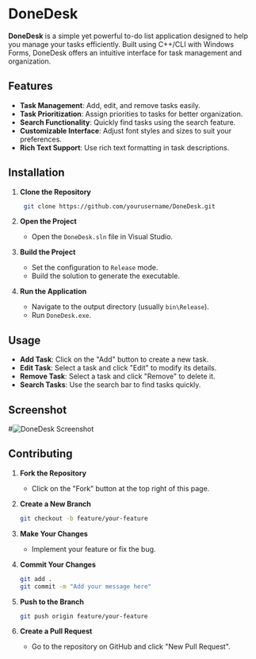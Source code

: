 # DoneDesk

**DoneDesk** is a simple yet powerful to-do list application designed to help you manage your tasks efficiently. Built using C++/CLI with Windows Forms, DoneDesk offers an intuitive interface for task management and organization.

## Features

- **Task Management**: Add, edit, and remove tasks easily.
- **Task Prioritization**: Assign priorities to tasks for better organization.
- **Search Functionality**: Quickly find tasks using the search feature.
- **Customizable Interface**: Adjust font styles and sizes to suit your preferences.
- **Rich Text Support**: Use rich text formatting in task descriptions.

## Installation

1. **Clone the Repository**

   ```bash
    git clone https://github.com/yourusername/DoneDesk.git
   ```

 2. **Open the Project**

    - Open the `DoneDesk.sln` file in Visual Studio.
 3. **Build the Project**

    - Set the configuration to `Release` mode.
    - Build the solution to generate the executable.

 4. **Run the Application**

    - Navigate to the output directory (usually `bin\Release`).
    - Run `DoneDesk.exe`.

 ## Usage

 - **Add Task**: Click on the "Add" button to create a new task.
 - **Edit Task**: Select a task and click "Edit" to modify its details.
 - **Remove Task**: Select a task and click "Remove" to delete it.
 - **Search Tasks**: Use the search bar to find tasks quickly.

 ## Screenshot

 #![DoneDesk Screenshot](docs/screenshot.png)

 ## Contributing

 1. **Fork the Repository**

    - Click on the "Fork" button at the top right of this page.

 2. **Create a New Branch**

    ```bash
    git checkout -b feature/your-feature
    ```

 3. **Make Your Changes**

    - Implement your feature or fix the bug.

 4. **Commit Your Changes**

    ```bash
    git add .
    git commit -m "Add your message here"
    ```

 5. **Push to the Branch**

    ```bash
    git push origin feature/your-feature
    ```

 6. **Create a Pull Request**

    - Go to the repository on GitHub and click "New Pull Request".
